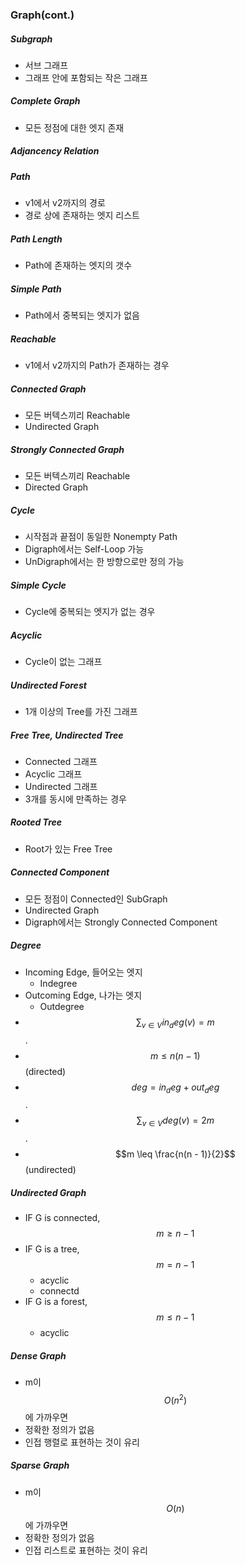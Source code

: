 ### Graph(cont.)

##### Subgraph

- 서브 그래프
- 그래프 안에 포함되는 작은 그래프

##### Complete Graph

- 모든 정점에 대한 엣지 존재

##### Adjancency Relation

##### Path

- v1에서 v2까지의 경로
- 경로 상에 존재하는 엣지 리스트

##### Path Length

- Path에 존재하는 엣지의 갯수

##### Simple Path

- Path에서 중복되는 엣지가 없음

##### Reachable

- v1에서 v2까지의 Path가 존재하는 경우

##### Connected Graph

- 모든 버텍스끼리 Reachable
- Undirected Graph

##### Strongly Connected Graph

- 모든 버텍스끼리 Reachable
- Directed Graph

##### Cycle

- 시작점과 끝점이 동일한 Nonempty Path
- Digraph에서는 Self-Loop 가능
- UnDigraph에서는 한 방향으로만 정의 가능

##### Simple Cycle

- Cycle에 중복되는 엣지가 없는 경우

##### Acyclic

- Cycle이 없는 그래프

##### Undirected Forest

- 1개 이상의 Tree를 가진 그래프

##### Free Tree, Undirected Tree

- Connected 그래프
- Acyclic 그래프
- Undirected 그래프
- 3개를 동시에 만족하는 경우

##### Rooted Tree

- Root가 있는 Free Tree

##### Connected Component

- 모든 정점이 Connected인 SubGraph
- Undirected Graph
- Digraph에서는 Strongly Connected Component

##### Degree

- Incoming Edge, 들어오는 엣지
  - Indegree
- Outcoming Edge, 나가는 엣지
  - Outdegree
- $$\displaystyle \sum_{v \in V} in_deg(v) = m$$.
- $$m \leq n(n - 1)$$(directed)
- $$deg = in_deg + out_deg$$.
- $$\displaystyle \sum_{v \in V} deg(v) = 2m$$.
- $$m \leq \frac{n(n - 1)}{2}$$(undirected)

##### Undirected Graph

- IF G is connected, $$m \geq n - 1$$
- IF G is a tree, $$m = n - 1$$
  - acyclic
  - connectd
- IF G is a forest, $$m \leq n - 1$$
  - acyclic

##### Dense Graph

- m이 $$O(n^2)$$에 가까우면
- 정확한 정의가 없음
- 인접 행렬로 표현하는 것이 유리

##### Sparse Graph

- m이 $$O(n)$$에 가까우면
- 정확한 정의가 없음
- 인접 리스트로 표현하는 것이 유리
